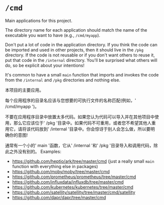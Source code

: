 # `/cmd`

Main applications for this project.

The directory name for each application should match the name of the executable you want to have (e.g., `/cmd/myapp`).

Don't put a lot of code in the application directory. If you think the code can be imported and used in other projects, then it should live in the `/pkg` directory. If the code is not reusable or if you don't want others to reuse it, put that code in the `/internal` directory. You'll be surprised what others will do, so be explicit about your intentions!

It's common to have a small `main` function that imports and invokes the code from the `/internal` and `/pkg` directories and nothing else.

本项目的主要应用。

每个应用程序的目录名应该与您想要的可执行文件的名称匹配(例如，' /cmd/myapp ')。

不要在应用程序目录中放置太多代码。如果您认为代码可以导入并在其他项目中使用，那么它应该位于' /pkg '目录中。如果代码不可重用，或者您不希望其他人重用它，请将该代码放到' /internal '目录中。你会惊讶于别人会怎么做，所以要明确你的意图!

通常有一个小的' main '函数，它从' /internal '和' /pkg '目录导入和调用代码，除此之外没有别的。
Examples:

* https://github.com/heptio/ark/tree/master/cmd (just a really small `main` function with everything else in packages)
* https://github.com/moby/moby/tree/master/cmd
* https://github.com/prometheus/prometheus/tree/master/cmd
* https://github.com/influxdata/influxdb/tree/master/cmd
* https://github.com/kubernetes/kubernetes/tree/master/cmd
* https://github.com/satellity/satellity/tree/master/cmd/satellity
* https://github.com/dapr/dapr/tree/master/cmd

